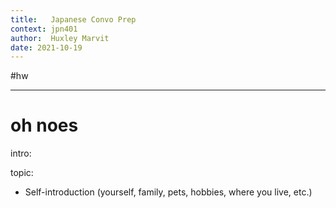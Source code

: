 ```yaml
---
title:   Japanese Convo Prep
context: jpn401
author:  Huxley Marvit
date: 2021-10-19
---
```


#hw

***

# oh noes


intro:


topic: 
-   Self-introduction (yourself, family, pets, hobbies, where you live, etc.)























